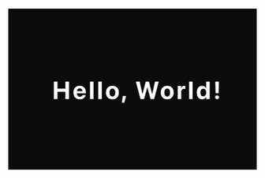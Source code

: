 <p align = "center">
  <img src = "https://github.com/chan-kr/chan-kr/blob/main/HelloWorld.png?raw=true">
</p>
